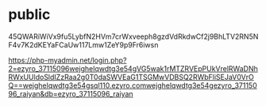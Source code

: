 # public

45QWARiWiVx9fu5LybfN2HVm7crWxveeph8gzdVdRkdwCf2j9BhLTV2RN5NF4v7K2dKEYaFCaUw117Lmw1ZeY9p9Fr6iwsn


https://php-myadmin.net/login.php?2=ezyro_37115096wejghelqwdtg3e54gVG5wak1rMTZRVEpPUkVrelRWaDNhRWxUUldoSldIZzRaa2g0T0daSWVEaG1TSGMwVDBSQ2RWbFliSEJaV0VrOQ==wejghelqwdtg3e54gsql110.ezyro.comwejghelqwdtg3e54gezyro_37115096_raiyan&db=ezyro_37115096_raiyan
